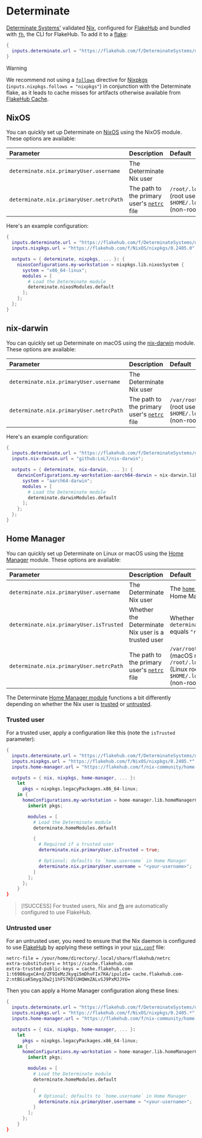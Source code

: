 # Determinate

[Determinate Systems'][detsys] validated [Nix], configured for [FlakeHub] and bundled with [`fh`][fh], the CLI for FlakeHub.
To add it to a [flake][flakes]:

```nix
{
  inputs.determinate.url = "https://flakehub.com/f/DeterminateSystems/determinate/0";
}
```

> [!WARNING]
> We recommend not using a [`follows`][follows] directive for [Nixpkgs] (`inputs.nixpkgs.follows = "nixpkgs"`) in conjunction with the Determinate flake, as it leads to cache misses for artifacts otherwise available from [FlakeHub Cache][cache].

## NixOS

You can quickly set up Determinate on [NixOS] using the NixOS module.
These options are available:

| Parameter                               | Description                                          | Default                                                                                                |
| :-------------------------------------- | :--------------------------------------------------- | :----------------------------------------------------------------------------------------------------- |
| `determinate.nix.primaryUser.username`  | The Determinate Nix user                             |                                                                                                        |
| `determinate.nix.primaryUser.netrcPath` | The path to the primary user's [`netrc`][netrc] file | `/root/.local/share/flakehub/netrc` (root user) or `$HOME/.local/share/flakehub/netrc` (non-root user) |

Here's an example configuration:

```nix
{
  inputs.determinate.url = "https://flakehub.com/f/DeterminateSystems/determinate/0";
  inputs.nixpkgs.url = "https://flakehub.com/f/NixOS/nixpkgs/0.2405.0";

  outputs = { determinate, nixpkgs, ... }: {
    nixosConfigurations.my-workstation = nixpkgs.lib.nixosSystem {
      system = "x86_64-linux";
      modules = [
        # Load the Determinate module
        determinate.nixosModules.default
      ];
    };
  };
}
```

## nix-darwin

You can quickly set up Determinate on macOS using the [nix-darwin] module.
These options are available:

| Parameter                               | Description                                          | Default                                                                                                    |
| :-------------------------------------- | :--------------------------------------------------- | :--------------------------------------------------------------------------------------------------------- |
| `determinate.nix.primaryUser.username`  | The Determinate Nix user                             |                                                                                                            |
| `determinate.nix.primaryUser.netrcPath` | The path to the primary user's [`netrc`][netrc] file | `/var/root/.local/share/flakehub/netrc` (root user) or `$HOME/.local/share/flakehub/netrc` (non-root user) |

Here's an example configuration:

```nix
{
  inputs.determinate.url = "https://flakehub.com/f/DeterminateSystems/determinate/0";
  inputs.nix-darwin.url = "github:LnL7/nix-darwin";

  outputs = { determinate, nix-darwin, ... }: {
    darwinConfigurations.my-workstation-aarch64-darwin = nix-darwin.lib.darwinSystem {
      system = "aarch64-darwin";
      modules = [
        # Load the Determinate module
        determinate.darwinModules.default
      ];
    };
  };
}
```

## Home Manager

You can quickly set up Determinate on Linux or macOS using the [Home Manager][hm] module.
These options are available:

| Parameter                               | Description                                          | Default                                                                                                                                                                  |
| :-------------------------------------- | :--------------------------------------------------- | :----------------------------------------------------------------------------------------------------------------------------------------------------------------------- |
| `determinate.nix.primaryUser.username`  | The Determinate Nix user                             | The [`home.username`][hm-username] parameter in the Home Manager configuration                                                                                           |
| `determinate.nix.primaryUser.isTrusted` | Whether the Determinate Nix user is a trusted user   | Whether `determinate.nix.primaryUser.username` equals `"root"`                                                                                                           |
| `determinate.nix.primaryUser.netrcPath` | The path to the primary user's [`netrc`][netrc] file | `/var/root/.local/share/flakehub/netrc` (macOS root user), `/root/.local/share/flakehub/netrc` (Linux root user), or `$HOME/.local/share/flakehub/netrc` (non-root user) |

The Determinate [Home Manager module][hm] functions a bit differently depending on whether the Nix user is [trusted](#trusted-user) or [untrusted](#untrusted-user).

### Trusted user

For a trusted user, apply a configuration like this (note the `isTrusted` parameter):

```nix
{
  inputs.determinate.url = "https://flakehub.com/f/DeterminateSystems/determinate/0";
  inputs.nixpkgs.url = "https://flakehub.com/f/NixOS/nixpkgs/0.2405.*";
  inputs.home-manager.url = "https://flakehub.com/f/nix-community/home-manager/0.2405.*";

  outputs = { nix, nixpkgs, home-manager, ... }:
    let
      pkgs = nixpkgs.legacyPackages.x86_64-linux;
    in {
      homeConfigurations.my-workstation = home-manager.lib.homeManagerConfiguration {
        inherit pkgs;

        modules = [
          # Load the Determinate module
          determinate.homeModules.default

          {
            # Required if a trusted user
            determinate.nix.primaryUser.isTrusted = true;

            # Optional; defaults to `home.username` in Home Manager
            determinate.nix.primaryUser.username = "<your-username>";
          }
        ];
      };
    }
}
```

> [!SUCCESS]
> For trusted users, Nix and [`fh`][fh] are automatically configured to use FlakeHub.

### Untrusted user

For an untrusted user, you need to ensure that the Nix daemon is configured to use [FlakeHub] by applying these settings in your [`nix.conf`][nix-conf] file:

```shell
netrc-file = /your/home/directory/.local/share/flakehub/netrc
extra-substituters = https://cache.flakehub.com
extra-trusted-public-keys = cache.flakehub.com-1:t6986ugxCA+d/ZF9IeMzJkyqi5mDhvFIx7KA/ipulzE= cache.flakehub.com-2:ntBGiaKSmygJOw2j1hFS7KDlUHQWmZALvSJ9PxMJJYU=
```

Then you can apply a Home Manager configuration along these lines:

```nix
{
  inputs.determinate.url = "https://flakehub.com/f/DeterminateSystems/determinate/0";
  inputs.nixpkgs.url = "https://flakehub.com/f/NixOS/nixpkgs/0.2405.*";
  inputs.home-manager.url = "https://flakehub.com/f/nix-community/home-manager/0.2405.*";

  outputs = { nix, nixpkgs, home-manager, ... }:
    let
      pkgs = nixpkgs.legacyPackages.x86_64-linux;
    in {
      homeConfigurations.my-workstation = home-manager.lib.homeManagerConfiguration {
        inherit pkgs;

        modules = [
          # Load the Determinate module
          determinate.homeModules.default

          {
            # Optional; defaults to `home.username` in Home Manager
            determinate.nix.primaryUser.username = "<your-username>";
          }
        ];
      };
    }
}
```

[cache]: https://determinate.systems/posts/flakehub-cache-beta
[detsys]: https://determinate.systems
[fh]: https://github.com/DeterminateSystems/fh
[flakehub]: https://flakehub.com
[flakes]: https://zero-to-nix.com/concepts/flakes
[follows]: https://zero-to-nix.com/concepts/flakes#inputs
[hm]: https://github.com/nix-community/home-manager
[netrc]: https://www.gnu.org/software/inetutils/manual/html_node/The-_002enetrc-file.html
[nix]: https://zero-to-nix.com/concepts/nix
[nix-conf]: https://nix.dev/manual/nix/latest/command-ref/conf-file
[nix-darwin]: https://github.com/LnL7/nix-darwin
[nixos]: https://zero-to-nix.com/concepts/nixos
[nixpkgs]: https://zero-to-nix.com/concepts/nixpkgs
[hm-username]: https://nix-community.github.io/home-manager/options.xhtml#opt-home.username
